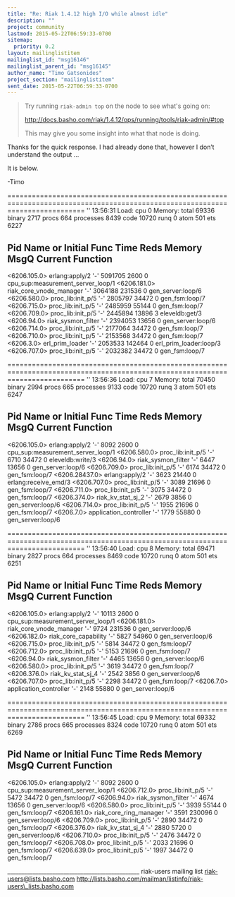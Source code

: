 ```yaml
---
title: "Re: Riak 1.4.12 high I/O while almost idle"
description: ""
project: community
lastmod: 2015-05-22T06:59:33-0700
sitemap:
  priority: 0.2
layout: mailinglistitem
mailinglist_id: "msg16146"
mailinglist_parent_id: "msg16145"
author_name: "Timo Gatsonides"
project_section: "mailinglistitem"
sent_date: 2015-05-22T06:59:33-0700
---
```



> Try running `riak-admin top` on the node to see what's going on:
> 
> http://docs.basho.com/riak/1.4.12/ops/running/tools/riak-admin/#top 
> 
> 
> This may give you some insight into what that node is doing.

Thanks for the quick response. I had already done that, however I don’t 
understand the output … 

It is below.

-Timo


===============================================================================================================================
 '' 13:56:31
 Load: cpu 0 Memory: total 69336 binary 
2717
 procs 664 processes 8439 code 
10720
 runq 0 atom 501 ets 
6227

Pid Name or Initial Func Time Reds Memory 
 MsgQ Current Function
-------------------------------------------------------------------------------------------------------------------------------
<6206.105.0> erlang:apply/2 '-' 5091705 2600 
 0 cpu\_sup:measurement\_server\_loop/1 
<6206.181.0> riak\_core\_vnode\_manager '-' 3064188 231536 
 0 gen\_server:loop/6 
<6206.580.0> proc\_lib:init\_p/5 '-' 2805797 34472 
 0 gen\_fsm:loop/7 
<6206.715.0> proc\_lib:init\_p/5 '-' 2485959 55144 
 0 gen\_fsm:loop/7 
<6206.709.0> proc\_lib:init\_p/5 '-' 2445894 13896 
 3 eleveldb:get/3 
<6206.94.0> riak\_sysmon\_filter '-' 2394053 13656 
 0 gen\_server:loop/6 
<6206.714.0> proc\_lib:init\_p/5 '-' 2177064 34472 
 0 gen\_fsm:loop/7 
<6206.710.0> proc\_lib:init\_p/5 '-' 2153568 34472 
 0 gen\_fsm:loop/7 
<6206.3.0> erl\_prim\_loader '-' 2053533 142464 
 0 erl\_prim\_loader:loop/3 
<6206.707.0> proc\_lib:init\_p/5 '-' 2032382 34472 
 0 gen\_fsm:loop/7 

===============================================================================================================================
 '' 13:56:36
 Load: cpu 7 Memory: total 70450 binary 
2994
 procs 665 processes 9133 code 
10720
 runq 3 atom 501 ets 
6247

Pid Name or Initial Func Time Reds Memory 
 MsgQ Current Function
-------------------------------------------------------------------------------------------------------------------------------
<6206.105.0> erlang:apply/2 '-' 8092 2600 
 0 cpu\_sup:measurement\_server\_loop/1 
<6206.580.0> proc\_lib:init\_p/5 '-' 6710 34472 
 0 eleveldb:write/3 
<6206.94.0> riak\_sysmon\_filter '-' 6447 13656 
 0 gen\_server:loop/6 
<6206.709.0> proc\_lib:init\_p/5 '-' 6174 34472 
 0 gen\_fsm:loop/7 
<6206.28437.0> erlang:apply/2 '-' 3623 21440 
 0 erlang:receive\_emd/3 
<6206.707.0> proc\_lib:init\_p/5 '-' 3089 21696 
 0 gen\_fsm:loop/7 
<6206.711.0> proc\_lib:init\_p/5 '-' 3075 34472 
 0 gen\_fsm:loop/7 
<6206.374.0> riak\_kv\_stat\_sj\_2 '-' 2679 3856 
 0 gen\_server:loop/6 
<6206.714.0> proc\_lib:init\_p/5 '-' 1955 21696 
 0 gen\_fsm:loop/7 
<6206.7.0> application\_controller '-' 1779 55880 
 0 gen\_server:loop/6 

===============================================================================================================================
 '' 13:56:40
 Load: cpu 8 Memory: total 69471 binary 
2827
 procs 664 processes 8469 code 
10720
 runq 0 atom 501 ets 
6251

Pid Name or Initial Func Time Reds Memory 
 MsgQ Current Function
-------------------------------------------------------------------------------------------------------------------------------
<6206.105.0> erlang:apply/2 '-' 10113 2600 
 0 cpu\_sup:measurement\_server\_loop/1 
<6206.181.0> riak\_core\_vnode\_manager '-' 9724 231536 
 0 gen\_server:loop/6 
<6206.182.0> riak\_core\_capability '-' 5827 54960 
 0 gen\_server:loop/6 
<6206.715.0> proc\_lib:init\_p/5 '-' 5814 34472 
 0 gen\_fsm:loop/7 
<6206.712.0> proc\_lib:init\_p/5 '-' 5153 21696 
 0 gen\_fsm:loop/7 
<6206.94.0> riak\_sysmon\_filter '-' 4465 13656 
 0 gen\_server:loop/6 
<6206.580.0> proc\_lib:init\_p/5 '-' 3619 34472 
 0 gen\_fsm:loop/7 
<6206.376.0> riak\_kv\_stat\_sj\_4 '-' 2542 3856 
 0 gen\_server:loop/6 
<6206.707.0> proc\_lib:init\_p/5 '-' 2298 34472 
 0 gen\_fsm:loop/7 
<6206.7.0> application\_controller '-' 2148 55880 
 0 gen\_server:loop/6 

===============================================================================================================================
 '' 13:56:45
 Load: cpu 9 Memory: total 69332 binary 
2786
 procs 665 processes 8324 code 
10720
 runq 0 atom 501 ets 
6269

Pid Name or Initial Func Time Reds Memory 
 MsgQ Current Function
-------------------------------------------------------------------------------------------------------------------------------
<6206.105.0> erlang:apply/2 '-' 8092 2600 
 0 cpu\_sup:measurement\_server\_loop/1 
<6206.712.0> proc\_lib:init\_p/5 '-' 5472 34472 
 0 gen\_fsm:loop/7 
<6206.94.0> riak\_sysmon\_filter '-' 4674 13656 
 0 gen\_server:loop/6 
<6206.580.0> proc\_lib:init\_p/5 '-' 3939 55144 
 0 gen\_fsm:loop/7 
<6206.161.0> riak\_core\_ring\_manager '-' 3591 230096 
 0 gen\_server:loop/6 
<6206.709.0> proc\_lib:init\_p/5 '-' 2890 34472 
 0 gen\_fsm:loop/7 
<6206.376.0> riak\_kv\_stat\_sj\_4 '-' 2880 5720 
 0 gen\_server:loop/6 
<6206.710.0> proc\_lib:init\_p/5 '-' 2476 34472 
 0 gen\_fsm:loop/7 
<6206.708.0> proc\_lib:init\_p/5 '-' 2033 21696 
 0 gen\_fsm:loop/7 
<6206.639.0> proc\_lib:init\_p/5 '-' 1997 34472 
 0 gen\_fsm:loop/7 

\_\_\_\_\_\_\_\_\_\_\_\_\_\_\_\_\_\_\_\_\_\_\_\_\_\_\_\_\_\_\_\_\_\_\_\_\_\_\_\_\_\_\_\_\_\_\_
riak-users mailing list
riak-users@lists.basho.com
http://lists.basho.com/mailman/listinfo/riak-users\_lists.basho.com

